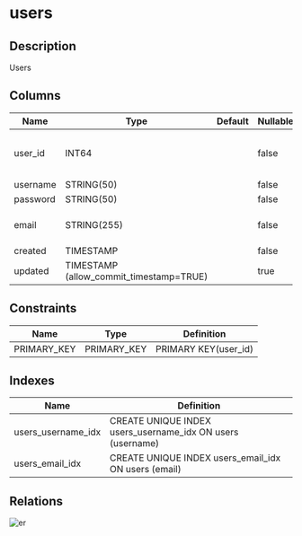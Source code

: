 # users

## Description

Users

## Columns

| Name | Type | Default | Nullable | Children | Parents | Comment |
| ---- | ---- | ------- | -------- | -------- | ------- | ------- |
| user_id | INT64 |  | false | [comment_stars](comment_stars.md) [posts](posts.md) [user_options](user_options.md) [comments](comments.md) [logs](logs.md) |  |  |
| username | STRING(50) |  | false |  |  |  |
| password | STRING(50) |  | false |  |  |  |
| email | STRING(255) |  | false |  |  | Email address as login id. ex. user@example.com |
| created | TIMESTAMP |  | false |  |  |  |
| updated | TIMESTAMP (allow_commit_timestamp=TRUE) |  | true |  |  |  |

## Constraints

| Name | Type | Definition |
| ---- | ---- | ---------- |
| PRIMARY_KEY | PRIMARY_KEY | PRIMARY KEY(user_id) |

## Indexes

| Name | Definition |
| ---- | ---------- |
| users_username_idx | CREATE UNIQUE INDEX users_username_idx ON users (username) |
| users_email_idx | CREATE UNIQUE INDEX users_email_idx ON users (email) |

## Relations

![er](users.svg)
